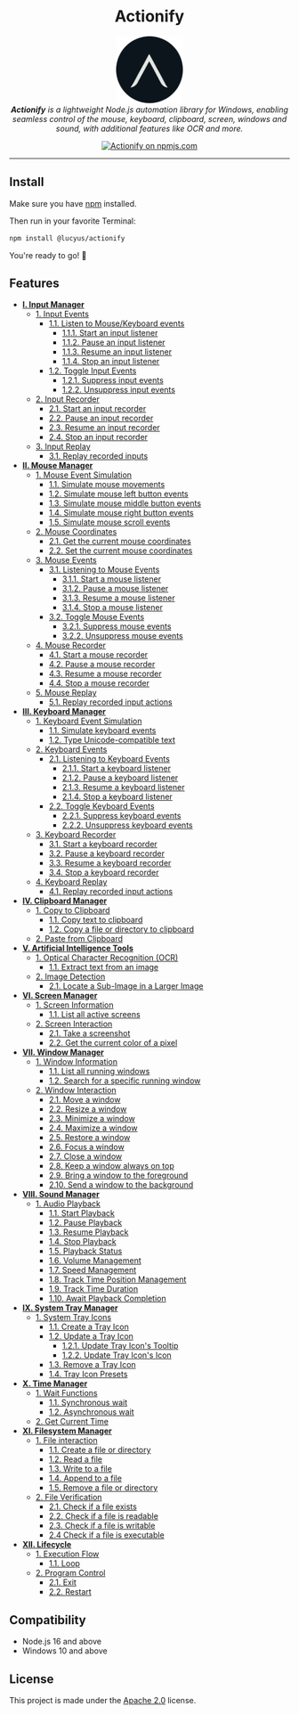 <h1 align="center">Actionify</h1>

<p align="center">
  <img src="./docs/media/images/actionify_logo_circle.png" alt="Actionify logo" width="120px" height="120px" />
  <br />
  <em><strong>Actionify</strong> is a lightweight Node.js automation library for Windows, enabling seamless control of the mouse, keyboard, clipboard, screen, windows and sound, with additional features like OCR and more.</em>
</p>

<p align="center">
  <a href="https://www.npmjs.com/@lucyus/actionify">
    <img src="https://img.shields.io/npm/v/@lucyus/actionify.svg?logo=npm&logoColor=fff&label=latest&labelColor=grey&color=blue" alt="Actionify on npmjs.com" />
  </a>
</p>

<hr />

## Install

Make sure you have [npm](https://nodejs.org/en/download) installed.

Then run in your favorite Terminal:

```bash
npm install @lucyus/actionify
```

You're ready to go! 🚀

## Features

* [**I. Input Manager**](./docs/INPUT.md)
  * [1. Input Events](./docs/INPUT.md#1-input-events)
    * [1.1. Listen to Mouse/Keyboard events](./docs/INPUT.md#11-listen-to-mousekeyboard-events)
      * [1.1.1. Start an input listener](./docs/INPUT.md#111-start-an-input-listener)
      * [1.1.2. Pause an input listener](./docs/INPUT.md#112-pause-an-input-listener)
      * [1.1.3. Resume an input listener](./docs/INPUT.md#113-resume-an-input-listener)
      * [1.1.4. Stop an input listener](./docs/INPUT.md#114-stop-an-input-listener)
    * [1.2. Toggle Input Events](./docs/INPUT.md#12-toggle-input-events)
      * [1.2.1. Suppress input events](./docs/INPUT.md#121-suppress-input-events)
      * [1.2.2. Unsuppress input events](./docs/INPUT.md#122-unsuppress-input-events)
  * [2. Input Recorder](./docs/INPUT.md#2-input-recorder)
    * [2.1. Start an input recorder](./docs/INPUT.md#21-start-an-input-recorder)
    * [2.2. Pause an input recorder](./docs/INPUT.md#22-pause-an-input-recorder)
    * [2.3. Resume an input recorder](./docs/INPUT.md#23-resume-an-input-recorder)
    * [2.4. Stop an input recorder](./docs/INPUT.md#24-stop-an-input-recorder)
  * [3. Input Replay](./docs/INPUT.md#3-input-replay)
    * [3.1. Replay recorded inputs](./docs/INPUT.md#31-replay-recorded-inputs)
* [**II. Mouse Manager**](./docs/MOUSE.md)
  * [1. Mouse Event Simulation](./docs/MOUSE.md#1-mouse-event-simulation)
    * [1.1. Simulate mouse movements](./docs/MOUSE.md#11-simulate-mouse-movements)
    * [1.2. Simulate mouse left button events](./docs/MOUSE.md#12-simulate-mouse-left-button-events)
    * [1.3. Simulate mouse middle button events](./docs/MOUSE.md#13-simulate-mouse-middle-button-events)
    * [1.4. Simulate mouse right button events](./docs/MOUSE.md#14-simulate-mouse-right-button-events)
    * [1.5. Simulate mouse scroll events](./docs/MOUSE.md#15-simulate-mouse-scroll-events)
  * [2. Mouse Coordinates](./docs/MOUSE.md#2-mouse-coordinates)
    * [2.1. Get the current mouse coordinates](./docs/MOUSE.md#21-get-the-current-mouse-coordinates)
    * [2.2. Set the current mouse coordinates](./docs/MOUSE.md#22-set-the-current-mouse-coordinates)
  * [3. Mouse Events](./docs/MOUSE.md#3-mouse-events)
    * [3.1. Listening to Mouse Events](./docs/MOUSE.md#31-listening-to-mouse-events)
      * [3.1.1. Start a mouse listener](./docs/MOUSE.md#311-start-a-mouse-listener)
      * [3.1.2. Pause a mouse listener](./docs/MOUSE.md#312-pause-a-mouse-listener)
      * [3.1.3. Resume a mouse listener](./docs/MOUSE.md#313-resume-a-mouse-listener)
      * [3.1.4. Stop a mouse listener](./docs/MOUSE.md#314-stop-a-mouse-listener)
    * [3.2. Toggle Mouse Events](./docs/MOUSE.md#32-toggle-mouse-events)
      * [3.2.1. Suppress mouse events](./docs/MOUSE.md#321-suppress-mouse-events)
      * [3.2.2. Unsuppress mouse events](./docs/MOUSE.md#322-unsuppress-mouse-events)
  * [4. Mouse Recorder](./docs/MOUSE.md#4-mouse-recorder)
    * [4.1. Start a mouse recorder](./docs/MOUSE.md#41-start-a-mouse-recorder)
    * [4.2. Pause a mouse recorder](./docs/MOUSE.md#42-pause-a-mouse-recorder)
    * [4.3. Resume a mouse recorder](./docs/MOUSE.md#43-resume-a-mouse-recorder)
    * [4.4. Stop a mouse recorder](./docs/MOUSE.md#44-stop-a-mouse-recorder)
  * [5. Mouse Replay](./docs/MOUSE.md#5-mouse-replay)
    * [5.1. Replay recorded input actions](./docs/MOUSE.md#51-replay-recorded-input-actions)
* [**III. Keyboard Manager**](./docs/KEYBOARD.md)
  * [1. Keyboard Event Simulation](./docs/KEYBOARD.md#1-keyboard-event-simulation)
    * [1.1. Simulate keyboard events](./docs/KEYBOARD.md#11-simulate-keyboard-events)
    * [1.2. Type Unicode-compatible text](./docs/KEYBOARD.md#12-type-unicode-compatible-text)
  * [2. Keyboard Events](./docs/KEYBOARD.md#2-keyboard-events)
    * [2.1. Listening to Keyboard Events](./docs/KEYBOARD.md#21-listening-to-keyboard-events)
      * [2.1.1. Start a keyboard listener](./docs/KEYBOARD.md#211-start-a-keyboard-listener)
      * [2.1.2. Pause a keyboard listener](./docs/KEYBOARD.md#212-pause-a-keyboard-listener)
      * [2.1.3. Resume a keyboard listener](./docs/KEYBOARD.md#213-resume-a-keyboard-listener)
      * [2.1.4. Stop a keyboard listener](./docs/KEYBOARD.md#214-stop-a-keyboard-listener)
    * [2.2. Toggle Keyboard Events](./docs/KEYBOARD.md#22-toggle-keyboard-events)
      * [2.2.1. Suppress keyboard events](./docs/KEYBOARD.md#221-suppress-keyboard-events)
      * [2.2.2. Unsuppress keyboard events](./docs/KEYBOARD.md#222-unsuppress-keyboard-events)
  * [3. Keyboard Recorder](./docs/KEYBOARD.md#3-keyboard-recorder)
    * [3.1. Start a keyboard recorder](./docs/KEYBOARD.md#31-start-a-keyboard-recorder)
    * [3.2. Pause a keyboard recorder](./docs/KEYBOARD.md#32-pause-a-keyboard-recorder)
    * [3.3. Resume a keyboard recorder](./docs/KEYBOARD.md#33-resume-a-keyboard-recorder)
    * [3.4. Stop a keyboard recorder](./docs/KEYBOARD.md#34-stop-a-keyboard-recorder)
  * [4. Keyboard Replay](./docs/KEYBOARD.md#4-keyboard-replay)
    * [4.1. Replay recorded input actions](./docs/KEYBOARD.md#41-replay-recorded-input-actions)
* [**IV. Clipboard Manager**](./docs/CLIPBOARD.md)
  * [1. Copy to Clipboard](./docs/CLIPBOARD.md#1-copy-to-clipboard)
    * [1.1. Copy text to clipboard](./docs/CLIPBOARD.md#11-copy-text-to-clipboard)
    * [1.2. Copy a file or directory to clipboard](./docs/CLIPBOARD.md#12-copy-a-file-or-directory-to-clipboard)
  * [2. Paste from Clipboard](./docs/CLIPBOARD.md#2-paste-from-clipboard)
* [**V. Artificial Intelligence Tools**](./docs/ARTIFICIAL-INTELLIGENCE.md)
  * [1. Optical Character Recognition (OCR)](./docs/ARTIFICIAL-INTELLIGENCE.md#1-optical-character-recognition-ocr)
    * [1.1. Extract text from an image](./docs/ARTIFICIAL-INTELLIGENCE.md#11-extract-text-from-an-image)
  * [2. Image Detection](./docs/ARTIFICIAL-INTELLIGENCE.md#2-image-detection)
    * [2.1. Locate a Sub-Image in a Larger Image](./docs/ARTIFICIAL-INTELLIGENCE.md#21-locate-a-sub-image-in-a-larger-image)
* [**VI. Screen Manager**](./docs/SCREEN.md)
  * [1. Screen Information](./docs/SCREEN.md#1-screen-information)
    * [1.1. List all active screens](./docs/SCREEN.md#11-list-all-active-screens)
  * [2. Screen Interaction](./docs/SCREEN.md#2-screen-interaction)
    * [2.1. Take a screenshot](./docs/SCREEN.md#21-take-a-screenshot)
    * [2.2. Get the current color of a pixel](./docs/SCREEN.md#22-get-the-current-color-of-a-pixel)
* [**VII. Window Manager**](./docs/WINDOW.md)
  * [1. Window Information](./docs/WINDOW.md#1-window-information)
    * [1.1. List all running windows](./docs/WINDOW.md#11-list-all-running-windows)
    * [1.2. Search for a specific running window](./docs/WINDOW.md#12-search-for-a-specific-running-window)
  * [2. Window Interaction](./docs/WINDOW.md#2-window-interaction)
    * [2.1. Move a window](./docs/WINDOW.md#21-move-a-window)
    * [2.2. Resize a window](./docs/WINDOW.md#22-resize-a-window)
    * [2.3. Minimize a window](./docs/WINDOW.md#23-minimize-a-window)
    * [2.4. Maximize a window](./docs/WINDOW.md#24-maximize-a-window)
    * [2.5. Restore a window](./docs/WINDOW.md#25-restore-a-window)
    * [2.6. Focus a window](./docs/WINDOW.md#26-focus-a-window)
    * [2.7. Close a window](./docs/WINDOW.md#27-close-a-window)
    * [2.8. Keep a window always on top](./docs/WINDOW.md#28-keep-a-window-always-on-top)
    * [2.9. Bring a window to the foreground](./docs/WINDOW.md#29-bring-a-window-to-the-foreground)
    * [2.10. Send a window to the background](./docs/WINDOW.md#210-send-a-window-to-the-background)
* [**VIII. Sound Manager**](./docs/SOUND.md)
  * [1. Audio Playback](./docs/SOUND.md#1-audio-playback)
    * [1.1. Start Playback](./docs/SOUND.md#11-start-playback)
    * [1.2. Pause Playback](./docs/SOUND.md#12-pause-playback)
    * [1.3. Resume Playback](./docs/SOUND.md#13-resume-playback)
    * [1.4. Stop Playback](./docs/SOUND.md#14-stop-playback)
    * [1.5. Playback Status](./docs/SOUND.md#15-playback-status)
    * [1.6. Volume Management](./docs/SOUND.md#16-volume-management)
    * [1.7. Speed Management](./docs/SOUND.md#17-speed-management)
    * [1.8. Track Time Position Management](./docs/SOUND.md#18-track-time-position-management)
    * [1.9. Track Time Duration](./docs/SOUND.md#19-track-time-duration)
    * [1.10. Await Playback Completion](./docs/SOUND.md#110-await-playback-completion)
* [**IX. System Tray Manager**](./docs/SYSTEM_TRAY.md)
  * [1. System Tray Icons](./docs/SYSTEM_TRAY.md#1-system-tray-icons)
    * [1.1. Create a Tray Icon](./docs/SYSTEM_TRAY.md#11-create-a-tray-icon)
    * [1.2. Update a Tray Icon](./docs/SYSTEM_TRAY.md#12-update-a-tray-icon)
      * [1.2.1. Update Tray Icon's Tooltip](./docs/SYSTEM_TRAY.md#121-update-tray-icons-tooltip)
      * [1.2.2. Update Tray Icon's Icon](./docs/SYSTEM_TRAY.md#122-update-tray-icons-icon)
    * [1.3. Remove a Tray Icon](./docs/SYSTEM_TRAY.md#13-remove-a-tray-icon)
    * [1.4. Tray Icon Presets](./docs/SYSTEM_TRAY.md#14-tray-icon-presets)
* [**X. Time Manager**](./docs/TIME.md)
  * [1. Wait Functions](./docs/TIME.md#1-wait-functions)
    * [1.1. Synchronous wait](./docs/TIME.md#11-synchronous-wait)
    * [1.2. Asynchronous wait](./docs/TIME.md#12-asynchronous-wait)
  * [2. Get Current Time](./docs/TIME.md#2-get-current-time)
* [**XI. Filesystem Manager**](./docs/FILESYSTEM.md)
  * [1. File interaction](./docs/FILESYSTEM.md#1-file-interaction)
    * [1.1. Create a file or directory](./docs/FILESYSTEM.md#11-create-a-file-or-directory)
    * [1.2. Read a file](./docs/FILESYSTEM.md#12-read-a-file)
    * [1.3. Write to a file](./docs/FILESYSTEM.md#13-write-to-a-file)
    * [1.4. Append to a file](./docs/FILESYSTEM.md#14-append-to-a-file)
    * [1.5. Remove a file or directory](./docs/FILESYSTEM.md#15-remove-a-file-or-directory)
  * [2. File Verification](./docs/FILESYSTEM.md#2-file-verification)
    * [2.1. Check if a file exists](./docs/FILESYSTEM.md#21-check-if-a-file-exists)
    * [2.2. Check if a file is readable](./docs/FILESYSTEM.md#22-check-if-a-file-is-readable)
    * [2.3. Check if a file is writable](./docs/FILESYSTEM.md#23-check-if-a-file-is-writable)
    * [2.4 Check if a file is executable](./docs/FILESYSTEM.md#24-check-if-a-file-is-executable)
* [**XII. Lifecycle**](./docs/LIFECYCLE.md)
  * [1. Execution Flow](./docs/LIFECYCLE.md#1-execution-flow)
    * [1.1. Loop](./docs/LIFECYCLE.md#11-loop)
  * [2. Program Control](./docs/LIFECYCLE.md#2-program-control)
    * [2.1. Exit](./docs/LIFECYCLE.md#21-exit)
    * [2.2. Restart](./docs/LIFECYCLE.md#22-restart)

## Compatibility

* Node.js 16 and above
* Windows 10 and above

## License

This project is made under the [Apache 2.0](./LICENSE) license.
